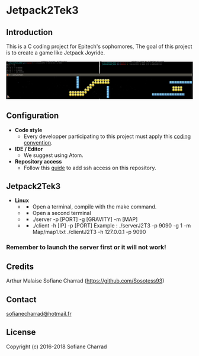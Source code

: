 # Jetpack2Tek3

## Introduction

This is a C coding project for Epitech's sophomores, 
The goal of this project is to create a game like Jetpack Joyride.

![alt text](https://github.com/Sosotess93/Jetpack2Tek3/blob/master/screen.png)


## Configuration
* **Code style**
  * Every developper participating to this project must apply this [coding convention](https://github.com/Sosotess93/bomberman/wiki/Code-Convention).
* **IDE / Editor**
  * We suggest using Atom.
* **Repository access**
  * Follow this [guide](https://help.github.com/articles/generating-an-ssh-key/) to add ssh access on this repository.

## Jetpack2Tek3
* **Linux**
  * - Open a terminal, compile with the make command.
  * - Open a second terminal
  * - ./server -p [PORT] -g [GRAVITY] -m [MAP]
  * - ./client -h [IP] -p [PORT]
Example : 
  ./serverJ2T3 -p 9090 -g 1 -m Map/map1.txt
  ./clientJ2T3 -h 127.0.0.1 -p 9090 

### Remember to launch the server first or it will not work!

## Credits
Arthur Malaise
Sofiane Charrad (https://github.com/Sosotess93)
 
## Contact
  sofianecharrad@hotmail.fr

## License

Copyright (c) 2016-2018 Sofiane Charrad
